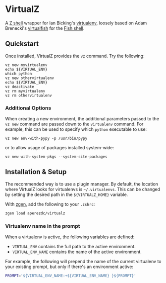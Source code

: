 # VirtualZ

A [Z shell](http://zsh.org) wrapper for Ian Bicking's
[virtualenv](https://virtualenv.pypa.io/en/latest/), loosely based on Adam
Brenecki's [virtualfish](https://github.com/adambrenecki/virtualfish) for the
[Fish shell](http://fishshell.com).


## Quickstart

Once installed, VirtualZ provides the `vz` command. Try the following:

```
vz new myvirtualenv
echo ${VIRTUAL_ENV}
which python
vz new othervirtualenv
echo ${VIRTUAL_ENV}
vz deactivate
vz rm myvirtualenv
vz rm othervirtualenv
```

### Additional Options

When creating a new environment, the additional parameters passed to the `vz
new` command are passed down to the `virtualenv` command. For example, this
can be used to specify which `python` executable to use:

```
vz new env-with-pypy -p /usr/bin/pypy
```

or to allow usage of packages installed system-wide:

```
vz new with-system-pkgs --system-site-packages
```


## Installation & Setup

The recommended way is to use a plugin manager. By default, the location where VirtualZ looks for virtualenvs is `~/.virtualenvs`. This can be changed by setting the desired path in the `${VIRTUALZ_HOME}` variable.

With [zgen](https://github.com/tarjoilija/zgen), add the following to your `.zshrc`:

```sh
zgen load aperezdc/virtualz
```


### Virtualenv name in the prompt

When a virtualenv is active, the following variables are defined:

- `VIRTUAL_ENV` contains the full path to the active environment.
- `VIRTUAL_ENV_NAME` contains the name of the active environment.

For example, the following will prepend the name of the current virtualenv to your existing prompt, but only if there's an environment active:

```sh
PROMPT='${VIRTUAL_ENV_NAME:+${VIRTUAL_ENV_NAME} }${PROMPT}'
```
